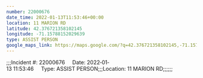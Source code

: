 ```yaml
---
number: 22000676
date_time: 2022-01-13T11:53:46+00:00
location: 11 MARION RD
latitude: 42.376721358102145
longitude: -71.15788152029639
type: ASSIST PERSON
google_maps_link: https://maps.google.com/?q=42.376721358102145,-71.15788152029639
---
```


;;;Incident #: 22000676     Date: 2022‐01‐13 11:53:46     Type: ASSIST PERSON;;;Location: 11 MARION RD;;;;;;
